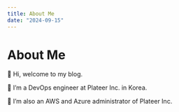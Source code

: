 ```yaml
---
title: About Me
date: "2024-09-15"
---
```


# About Me

👋 Hi, welcome to my blog.

👀 I’m a DevOps engineer at Plateer Inc. in Korea.

🌱 I’m also an AWS and Azure administrator of Plateer Inc.
